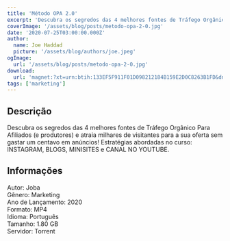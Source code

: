 ```yaml
---
title: 'Método OPA 2.0'
excerpt: 'Descubra os segredos das 4 melhores fontes de Tráfego Orgânico Para Afiliados (e produtores) e atraia milhares de visitantes para a sua oferta sem gastar um centavo em anúncios! Estratégias abordadas no curso: INSTAGRAM, BLOGS, MINISITES e CANAL NO YOUTUBE.InformaçõesAutor:'
coverImage: '/assets/blog/posts/metodo-opa-2-0.jpg'
date: '2020-07-25T03:00:00.000Z'
author:
  name: Joe Haddad
  picture: '/assets/blog/authors/joe.jpeg'
ogImage:
  url: '/assets/blog/posts/metodo-opa-2-0.jpg'
download:
  url: 'magnet:?xt=urn:btih:133EF5F911F01D098212184B159E2D0C8263B1FD&dn=OPA%202.0&tr=udp%3a%2f%2ftracker.openbittorrent.com%3a1337%2fannounce&tr=udp%3a%2f%2ftracker.opentrackr.org%3a1337%2fannounce'
tags: ['marketing']
---
```

<h2>Descrição</h2>
<p></p><p>Descubra os segredos das 4 melhores fontes de Tráfego Orgânico Para Afiliados (e produtores) e atraia milhares de visitantes para a sua oferta sem gastar um centavo em anúncios! Estratégias abordadas no curso: INSTAGRAM, BLOGS, MINISITES e CANAL NO YOUTUBE.</p><h2>Informações</h2><p>Autor: Joba<br/>Gênero: Marketing<br/>Ano de Lançamento: 2020<br/>Formato: MP4<br/>Idioma: Português<br/>Tamanho: 1.80 GB<br/>Servidor: Torrent</p>
